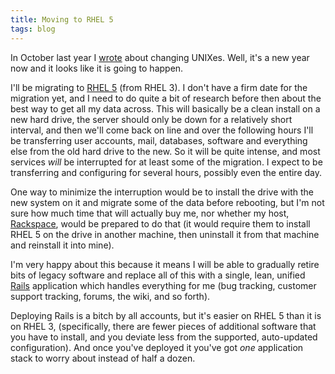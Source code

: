 ```yaml
---
title: Moving to RHEL 5
tags: blog
---
```


In October last year I [wrote](http://www.wincent.com/a/about/wincent/weblog/archives/2007/10/thinking_about.php) about changing UNIXes. Well, it's a new year now and it looks like it is going to happen.

I'll be migrating to [RHEL 5](http://www.wincent.com/knowledge-base/RHEL%205) (from RHEL 3). I don't have a firm date for the migration yet, and I need to do quite a bit of research before then about the best way to get all my data across. This will basically be a clean install on a new hard drive, the server should only be down for a relatively short interval, and then we'll come back on line and over the following hours I'll be transferring user accounts, mail, databases, software and everything else from the old hard drive to the new. So it will be quite intense, and most services *will* be interrupted for at least some of the migration. I expect to be transferring and configuring for several hours, possibly even the entire day.

One way to minimize the interruption would be to install the drive with the new system on it and migrate some of the data before rebooting, but I'm not sure how much time that will actually buy me, nor whether my host, [Rackspace](http://service.bfast.com/bfast/click?bfmid=30735717&siteid=41506187&bfpage=hosting_headaches), would be prepared to do that (it would require them to install RHEL 5 on the drive in another machine, then uninstall it from that machine and reinstall it into mine).

I'm very happy about this because it means I will be able to gradually retire bits of legacy software and replace all of this with a single, lean, unified [Rails](http://www.wincent.com/knowledge-base/Rails) application which handles everything for me (bug tracking, customer support tracking, forums, the wiki, and so forth).

Deploying Rails is a bitch by all accounts, but it's easier on RHEL 5 than it is on RHEL 3, (specifically, there are fewer pieces of additional software that you have to install, and you deviate less from the supported, auto-updated configuration). And once you've deployed it you've got *one* application stack to worry about instead of half a dozen.
